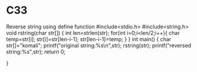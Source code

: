 # C33
Reverse string using define function 
#include<stdio.h>
#include<string.h>
void rstring(char str[])
{
    int len=strlen(str);
    for(int i=0;i<len/2;i++){
        char temp=str[i];
        str[i]=str[len-i-1];
        str[len-i-1]=temp;
    }
}
int main()
 {
     char str[]="komali";
     printf("original string:%s\n",str);
     rstring(str);
     printf("reversed string:%s",str);
     return 0;
     
 }
